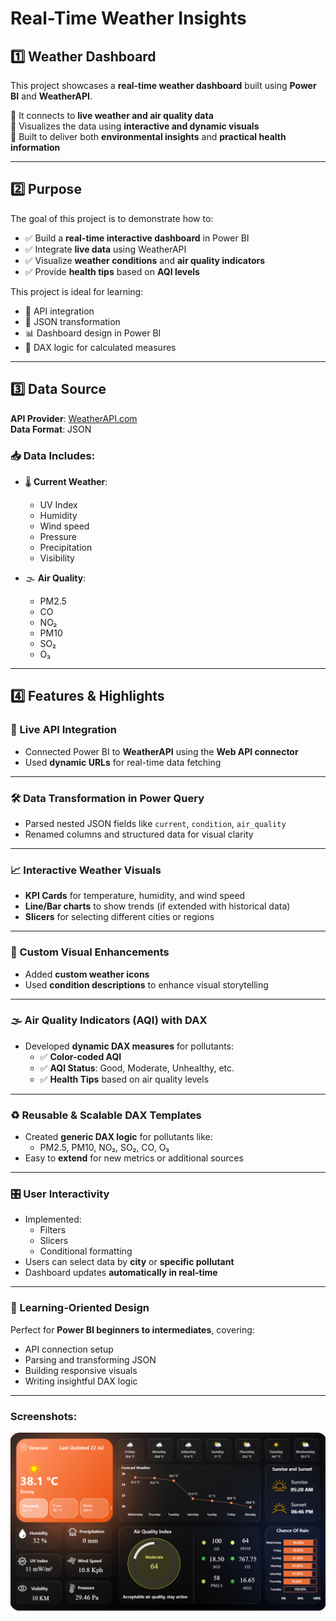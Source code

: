 # Real-Time Weather Insights

## 1️⃣ Weather Dashboard

This project showcases a **real-time weather dashboard** built using **Power BI** and **WeatherAPI**.

🔹 It connects to **live weather and air quality data**  
🔹 Visualizes the data using **interactive and dynamic visuals**  
🔹 Built to deliver both **environmental insights** and **practical health information**

---

## 2️⃣ Purpose

The goal of this project is to demonstrate how to:

- ✅ Build a **real-time interactive dashboard** in Power BI  
- ✅ Integrate **live data** using WeatherAPI  
- ✅ Visualize **weather conditions** and **air quality indicators**  
- ✅ Provide **health tips** based on **AQI levels**

This project is ideal for learning:

- 🔧 API integration  
- 📄 JSON transformation  
- 📊 Dashboard design in Power BI  
- 🧮 DAX logic for calculated measures

---

## 3️⃣ Data Source

**API Provider**: [WeatherAPI.com](https://www.weatherapi.com/)  
**Data Format**: JSON

### 📥 Data Includes:

- 🌡️ **Current Weather**:
  - UV Index
  - Humidity
  - Wind speed
  - Pressure
  - Precipitation
  - Visibility

- 🌫️ **Air Quality**:
  - PM2.5
  - CO
  - NO₂
  - PM10
  - SO₂
  - O₃

---

## 4️⃣ Features & Highlights

### 🔗 Live API Integration
- Connected Power BI to **WeatherAPI** using the **Web API connector**
- Used **dynamic URLs** for real-time data fetching

---

### 🛠 Data Transformation in Power Query
- Parsed nested JSON fields like `current`, `condition`, `air_quality`
- Renamed columns and structured data for visual clarity

---

### 📈 Interactive Weather Visuals
- **KPI Cards** for temperature, humidity, and wind speed
- **Line/Bar charts** to show trends (if extended with historical data)
- **Slicers** for selecting different cities or regions

---

### 🎨 Custom Visual Enhancements
- Added **custom weather icons**
- Used **condition descriptions** to enhance visual storytelling

---

### 🌫 Air Quality Indicators (AQI) with DAX
- Developed **dynamic DAX measures** for pollutants:
  - ✅ **Color-coded AQI**
  - ✅ **AQI Status**: Good, Moderate, Unhealthy, etc.
  - ✅ **Health Tips** based on air quality levels

---

### ♻️ Reusable & Scalable DAX Templates
- Created **generic DAX logic** for pollutants like:
  - PM2.5, PM10, NO₂, SO₂, CO, O₃
- Easy to **extend** for new metrics or additional sources

---

### 🎛 User Interactivity
- Implemented:
  - Filters
  - Slicers
  - Conditional formatting
- Users can select data by **city** or **specific pollutant**
- Dashboard updates **automatically in real-time**

---

### 🧠 Learning-Oriented Design
Perfect for **Power BI beginners to intermediates**, covering:

- API connection setup  
- Parsing and transforming JSON  
- Building responsive visuals  
- Writing insightful DAX logic  

---

### Screenshots:
   
![Dashboard Preview](https://github.com/ashishsinghvns2505/Weather-dashboard/blob/main/Dashboard%20Screenshot.png)



